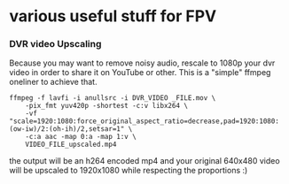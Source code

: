 # various useful stuff for FPV


### DVR video Upscaling

Because you may want to remove noisy audio, rescale to 1080p your dvr video in order to share it on YouTube or other. This is a "simple" ffmpeg oneliner to achieve that.

```
ffmpeg -f lavfi -i anullsrc -i DVR_VIDEO _FILE.mov \
	-pix_fmt yuv420p -shortest -c:v libx264 \
	-vf "scale=1920:1080:force_original_aspect_ratio=decrease,pad=1920:1080:(ow-iw)/2:(oh-ih)/2,setsar=1" \
	-c:a aac -map 0:a -map 1:v \
	VIDEO_FILE_upscaled.mp4
```

the output will be an h264 encoded mp4 and your original 640x480 video will be upscaled to 1920x1080 while respecting the proportions :)
